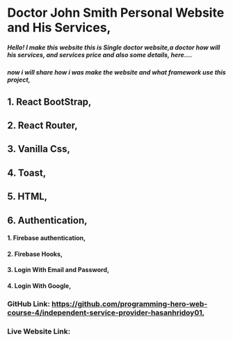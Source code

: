 # Doctor John Smith Personal Website and His Services,
##### Hello! I make this website this is Single doctor website,a doctor how will his services, and services price and also some details, here....
##### now i will share how i was make the website and what framework use this project,
## 1. React BootStrap,
## 2. React Router,
## 3. Vanilla Css,
## 4. Toast,
## 5. HTML,
## 6. Authentication,
####   1. Firebase authentication,
####   2. Firebase Hooks,
####   3. Login With Email and Password,
####   4. Login With Google,
### GitHub Link: https://github.com/programming-hero-web-course-4/independent-service-provider-hasanhridoy01,
### Live Website Link: 